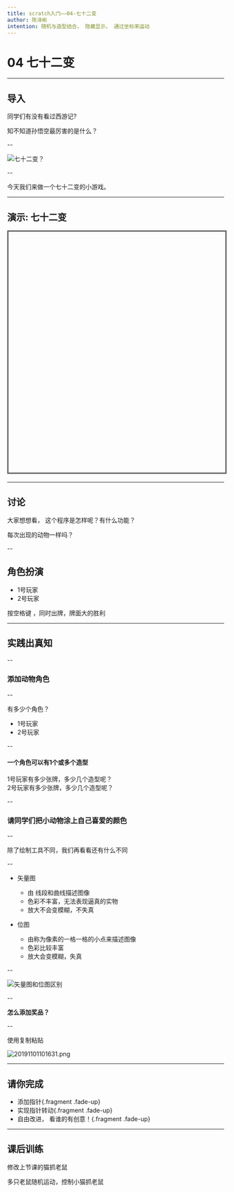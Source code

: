 ```yaml
---
title: scratch入门——04-七十二变
author: 陈泽彬
intention: 随机与造型结合， 隐藏显示， 通过坐标来运动
---
```


# 04 七十二变

---

## 导入

同学们有没有看过西游记?

知不知道孙悟空最厉害的是什么？  

--

![七十二变？](https://i.loli.net/2019/11/01/6TpLIEGwkvl7ei5.png)

--

今天我们来做一个七十二变的小游戏。

---

## 演示: 七十二变

<iframe data-src="https://kada.163.com/project/3833460-2235071.htm" width="800" height="560" frameborder="0" marginwidth="0" marginheight="0" scrolling="yes" style="border:3px solid #666; margin-bottom:5px; max-width: 100%;" allowfullscreen=""></iframe>

---

## 讨论

大家想想看， 这个程序是怎样呢？有什么功能？

每次出现的动物一样吗？

--

## 角色扮演

- 1号玩家  
-  2号玩家
 
 按空格键 ，同时出牌，牌面大的胜利

---

## 实践出真知

--

### 添加动物角色

--

有多少个角色？   
  - 1号玩家
  - 2号玩家

--

#### 一个角色可以有1个或多个造型

1号玩家有多少张牌，多少几个造型呢？  
2号玩家有多少张牌，多少几个造型呢？

--

### 请同学们把小动物涂上自己喜爱的颜色

--

除了绘制工具不同，我们再看看还有什么不同

--

- 矢量图
    - 由 线段和曲线描述图像
    - 色彩不丰富，无法表现逼真的实物
    - 放大不会变模糊，不失真

- 位图
    - 由称为像素的一格一格的小点来描述图像
    - 色彩比较丰富
    - 放大会变模糊，失真

--

![![矢量图和位图区别](httpsi.loli.net20191031uaSkMtrvG2Q7xK3.png)
](https://i.loli.net/2019/11/01/vhnJOG49xNladVs.png)

--

**怎么添加奖品？**

--

使用复制粘贴

![20191101101631.png](https://i.loli.net/2019/11/01/l4H7xQqCKh21RfY.png)

---


## 请你完成

- 添加指针{.fragment .fade-up}
- 实现指针转动{.fragment .fade-up}
- 自由改进， 看谁的有创意！{.fragment .fade-up}

---

## 课后训练

修改上节课的猫抓老鼠

多只老鼠随机运动，控制小猫抓老鼠


